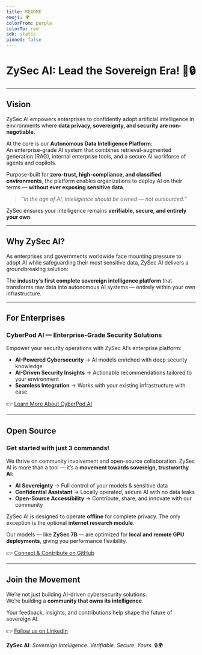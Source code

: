 ```yaml
---
title: README
emoji: 🌍
colorFrom: purple
colorTo: red
sdk: static
pinned: false
---
```


# ZySec AI: Lead the Sovereign Era! 🚀🔒

---

## Vision

ZySec AI empowers enterprises to confidently adopt artificial intelligence in environments where **data privacy, sovereignty, and security are non-negotiable**.  

At the core is our **Autonomous Data Intelligence Platform**:  
An enterprise-grade AI system that combines retrieval-augmented generation (RAG), internal enterprise tools, and a secure AI workforce of agents and copilots.  

Purpose-built for **zero-trust, high-compliance, and classified environments**, the platform enables organizations to deploy AI on their terms — **without ever exposing sensitive data**.  

> *“In the age of AI, intelligence should be owned — not outsourced.”*  

ZySec ensures your intelligence remains **verifiable, secure, and entirely your own**.

---

## Why ZySec AI?

As enterprises and governments worldwide face mounting pressure to adopt AI while safeguarding their most sensitive data, ZySec AI delivers a groundbreaking solution:  

The **industry’s first complete sovereign intelligence platform** that transforms raw data into autonomous AI systems — entirely within your own infrastructure.  

---

## For Enterprises

### CyberPod AI — Enterprise-Grade Security Solutions

Empower your security operations with ZySec AI’s enterprise platform:

- **AI-Powered Cybersecurity** → AI models enriched with deep security knowledge  
- **AI-Driven Security Insights** → Actionable recommendations tailored to your environment  
- **Seamless Integration** → Works with your existing infrastructure with ease  

👉 [Learn More About CyberPod AI](https://www.zysec.ai)

---

## Open Source

### Get started with just 3 commands!

We thrive on community involvement and open-source collaboration. ZySec AI is more than a tool — it’s a **movement towards sovereign, trustworthy AI**:

- **AI Sovereignty** → Full control of your models & sensitive data  
- **Confidential Assistant** → Locally operated, secure AI with no data leaks  
- **Open-Source Accessibility** → Contribute, share, and innovate with our community  

ZySec AI is designed to operate **offline** for complete privacy. The only exception is the optional **internet research module**.  

Our models — like **ZySec 7B** — are optimized for **local and remote GPU deployments**, giving you performance flexibility.  

👉 [Connect & Contribute on GitHub](https://github.com/ZySec-AI/ZySec)

---

## Join the Movement

We’re not just building AI-driven cybersecurity solutions.  
We’re building a **community that owns its intelligence**.  

Your feedback, insights, and contributions help shape the future of sovereign AI.  

👉 [Follow us on LinkedIn](https://www.linkedin.com/company/zysec-ai)  

**ZySec AI**: *Sovereign Intelligence. Verifiable. Secure. Yours.* 🔒🌍
